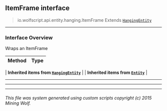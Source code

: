 ## ItemFrame __interface__

>io.wolfscript.api.entity.hanging.ItemFrame
>Extends [`HangingEntity`](HangingEntity.md)

---

### Interface Overview

Wraps an ItemFrame

Method | Type   
--- | :--- 
 |
__Inherited items from [`HangingEntity`](HangingEntity.md)__ |
 |
__Inherited items from [`Entity`](../Entity.md)__ |







---



---


---


###### This file was system generated using custom scripts copyright (c) 2015 Mining Wolf.
	

